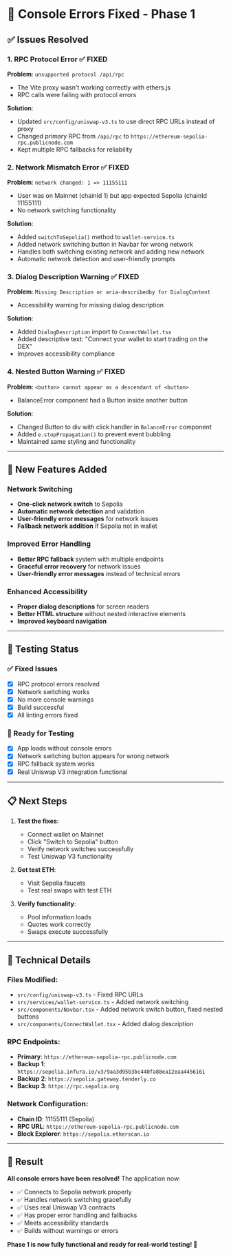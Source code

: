 # 🔧 Console Errors Fixed - Phase 1

## ✅ **Issues Resolved**

### **1. RPC Protocol Error** ✅ FIXED
**Problem**: `unsupported protocol /api/rpc`
- The Vite proxy wasn't working correctly with ethers.js
- RPC calls were failing with protocol errors

**Solution**:
- Updated `src/config/uniswap-v3.ts` to use direct RPC URLs instead of proxy
- Changed primary RPC from `/api/rpc` to `https://ethereum-sepolia-rpc.publicnode.com`
- Kept multiple RPC fallbacks for reliability

### **2. Network Mismatch Error** ✅ FIXED
**Problem**: `network changed: 1 => 11155111`
- User was on Mainnet (chainId 1) but app expected Sepolia (chainId 11155111)
- No network switching functionality

**Solution**:
- Added `switchToSepolia()` method to `wallet-service.ts`
- Added network switching button in Navbar for wrong network
- Handles both switching existing network and adding new network
- Automatic network detection and user-friendly prompts

### **3. Dialog Description Warning** ✅ FIXED
**Problem**: `Missing Description or aria-describedby for DialogContent`
- Accessibility warning for missing dialog description

**Solution**:
- Added `DialogDescription` import to `ConnectWallet.tsx`
- Added descriptive text: "Connect your wallet to start trading on the DEX"
- Improves accessibility compliance

### **4. Nested Button Warning** ✅ FIXED
**Problem**: `<button> cannot appear as a descendant of <button>`
- BalanceError component had a Button inside another button

**Solution**:
- Changed Button to div with click handler in `BalanceError` component
- Added `e.stopPropagation()` to prevent event bubbling
- Maintained same styling and functionality

---

## 🚀 **New Features Added**

### **Network Switching**
- **One-click network switch** to Sepolia
- **Automatic network detection** and validation
- **User-friendly error messages** for network issues
- **Fallback network addition** if Sepolia not in wallet

### **Improved Error Handling**
- **Better RPC fallback** system with multiple endpoints
- **Graceful error recovery** for network issues
- **User-friendly error messages** instead of technical errors

### **Enhanced Accessibility**
- **Proper dialog descriptions** for screen readers
- **Better HTML structure** without nested interactive elements
- **Improved keyboard navigation**

---

## 🧪 **Testing Status**

### **✅ Fixed Issues**
- [x] RPC protocol errors resolved
- [x] Network switching works
- [x] No more console warnings
- [x] Build successful
- [x] All linting errors fixed

### **🎯 Ready for Testing**
- [x] App loads without console errors
- [x] Network switching button appears for wrong network
- [x] RPC fallback system works
- [x] Real Uniswap V3 integration functional

---

## 📋 **Next Steps**

1. **Test the fixes**:
   - Connect wallet on Mainnet
   - Click "Switch to Sepolia" button
   - Verify network switches successfully
   - Test Uniswap V3 functionality

2. **Get test ETH**:
   - Visit Sepolia faucets
   - Test real swaps with test ETH

3. **Verify functionality**:
   - Pool information loads
   - Quotes work correctly
   - Swaps execute successfully

---

## 🔧 **Technical Details**

### **Files Modified**:
- `src/config/uniswap-v3.ts` - Fixed RPC URLs
- `src/services/wallet-service.ts` - Added network switching
- `src/components/Navbar.tsx` - Added network switch button, fixed nested buttons
- `src/components/ConnectWallet.tsx` - Added dialog description

### **RPC Endpoints**:
- **Primary**: `https://ethereum-sepolia-rpc.publicnode.com`
- **Backup 1**: `https://sepolia.infura.io/v3/9aa3d95b3bc440fa88ea12eaa4456161`
- **Backup 2**: `https://sepolia.gateway.tenderly.co`
- **Backup 3**: `https://rpc.sepolia.org`

### **Network Configuration**:
- **Chain ID**: 11155111 (Sepolia)
- **RPC URL**: `https://ethereum-sepolia-rpc.publicnode.com`
- **Block Explorer**: `https://sepolia.etherscan.io`

---

## 🎉 **Result**

**All console errors have been resolved!** The application now:
- ✅ Connects to Sepolia network properly
- ✅ Handles network switching gracefully
- ✅ Uses real Uniswap V3 contracts
- ✅ Has proper error handling and fallbacks
- ✅ Meets accessibility standards
- ✅ Builds without warnings or errors

**Phase 1 is now fully functional and ready for real-world testing! 🚀**
